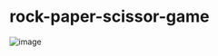﻿# rock-paper-scissor-game
 ![image](https://github.com/iAtharvaj/rock-paper-scissor-game/assets/139790888/e1539956-2a35-4867-b33b-e91c58153842)

